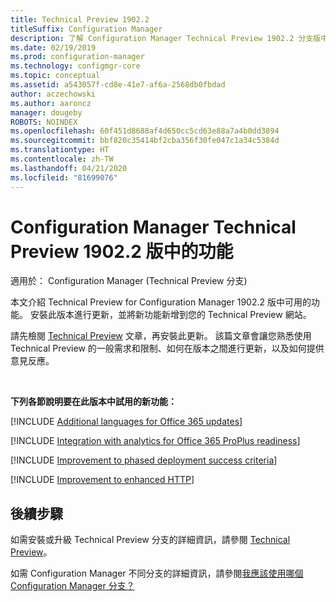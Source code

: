 ```yaml
---
title: Technical Preview 1902.2
titleSuffix: Configuration Manager
description: 了解 Configuration Manager Technical Preview 1902.2 分支版中可用的新功能。
ms.date: 02/19/2019
ms.prod: configuration-manager
ms.technology: configmgr-core
ms.topic: conceptual
ms.assetid: a543057f-cd8e-41e7-af6a-2568db0fbdad
author: aczechowski
ms.author: aaroncz
manager: dougeby
ROBOTS: NOINDEX
ms.openlocfilehash: 60f451d8688af4d650cc5cd63e88a7a4b0dd3894
ms.sourcegitcommit: bbf820c35414bf2cba356f30fe047c1a34c5384d
ms.translationtype: HT
ms.contentlocale: zh-TW
ms.lasthandoff: 04/21/2020
ms.locfileid: "81699076"
---
```

# <a name="features-in-configuration-manager-technical-preview-version-19022"></a>Configuration Manager Technical Preview 1902.2 版中的功能

適用於：  Configuration Manager (Technical Preview 分支)

本文介紹 Technical Preview for Configuration Manager 1902.2 版中可用的功能。 安裝此版本進行更新，並將新功能新增到您的 Technical Preview 網站。 

請先檢閱 [Technical Preview](../technical-preview.md) 文章，再安裝此更新。 該篇文章會讓您熟悉使用 Technical Preview 的一般需求和限制、如何在版本之間進行更新，以及如何提供意見反應。     


<!--  Known Issues Template
## Known issues 

[!INCLUDE [known issue title](includes/known-issue-bugid.md)]

-->



<br>

**下列各節說明要在此版本中試用的新功能：**  


[!INCLUDE [Additional languages for Office 365 updates](includes/1902-2/3555955.md)]

[!INCLUDE [Integration with analytics for Office 365 ProPlus readiness](includes/1902-2/3735402.md)]

[!INCLUDE [Improvement to phased deployment success criteria](includes/1902-2/3555946.md)]

[!INCLUDE [Improvement to enhanced HTTP](includes/1902-2/3798957.md)]



## <a name="next-steps"></a>後續步驟

如需安裝或升級 Technical Preview 分支的詳細資訊，請參閱 [Technical Preview](../technical-preview.md)。    

如需 Configuration Manager 不同分支的詳細資訊，請參閱[我應該使用哪個 Configuration Manager 分支？](../../understand/which-branch-should-i-use.md)
